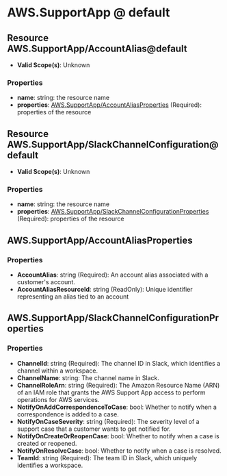 # AWS.SupportApp @ default

## Resource AWS.SupportApp/AccountAlias@default
* **Valid Scope(s)**: Unknown
### Properties
* **name**: string: the resource name
* **properties**: [AWS.SupportApp/AccountAliasProperties](#awssupportappaccountaliasproperties) (Required): properties of the resource

## Resource AWS.SupportApp/SlackChannelConfiguration@default
* **Valid Scope(s)**: Unknown
### Properties
* **name**: string: the resource name
* **properties**: [AWS.SupportApp/SlackChannelConfigurationProperties](#awssupportappslackchannelconfigurationproperties) (Required): properties of the resource

## AWS.SupportApp/AccountAliasProperties
### Properties
* **AccountAlias**: string (Required): An account alias associated with a customer's account.
* **AccountAliasResourceId**: string (ReadOnly): Unique identifier representing an alias tied to an account

## AWS.SupportApp/SlackChannelConfigurationProperties
### Properties
* **ChannelId**: string (Required): The channel ID in Slack, which identifies a channel within a workspace.
* **ChannelName**: string: The channel name in Slack.
* **ChannelRoleArn**: string (Required): The Amazon Resource Name (ARN) of an IAM role that grants the AWS Support App access to perform operations for AWS services.
* **NotifyOnAddCorrespondenceToCase**: bool: Whether to notify when a correspondence is added to a case.
* **NotifyOnCaseSeverity**: string (Required): The severity level of a support case that a customer wants to get notified for.
* **NotifyOnCreateOrReopenCase**: bool: Whether to notify when a case is created or reopened.
* **NotifyOnResolveCase**: bool: Whether to notify when a case is resolved.
* **TeamId**: string (Required): The team ID in Slack, which uniquely identifies a workspace.

